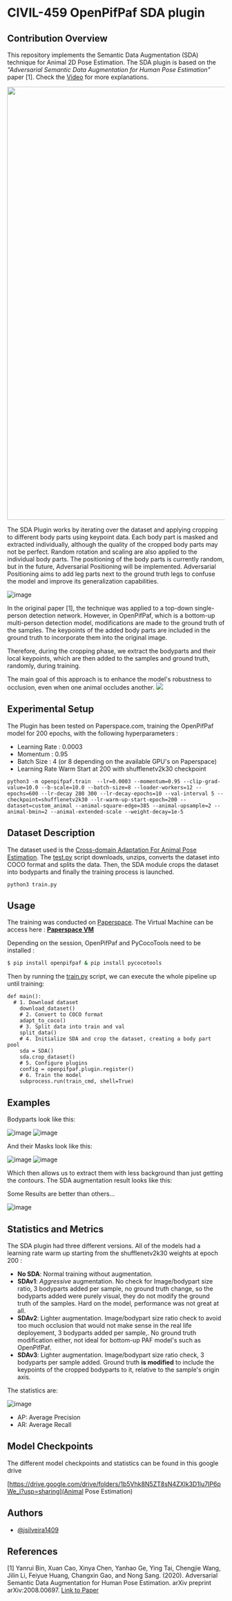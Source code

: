 # CIVIL-459 OpenPifPaf SDA plugin

## Contribution Overview
This repository implements the Semantic Data Augmentation (SDA) technique for Animal 2D Pose Estimation. The SDA plugin is based on the _"Adversarial Semantic Data Augmentation for Human Pose Estimation"_ paper [1]. Check the [Video](https://youtu.be/aUT1Tqia494) for more explanations.

<img src="intro.gif" width="1000"/>


The SDA Plugin works by iterating over the dataset and applying cropping to different body parts using keypoint data. Each body part is masked and extracted individually, although the quality of the cropped body parts may not be perfect. Random rotation and scaling are also applied to the individual body parts. The positioning of the body parts is currently random, but in the future, Adversarial Positioning will be implemented. Adversarial Positioning aims to add leg parts next to the ground truth legs to confuse the model and improve its generalization capabilities. 

![image](https://github.com/jsilveira1409/CIVIL-459-Animal-Pose-Estimation/assets/57415447/33fc8b8b-c512-42cf-94fe-3eb4e5cf1078)

In the original paper [1], the technique was applied to a top-down single-person detection network. However, in OpenPifPaf, which is a bottom-up multi-person detection model, modifications are made to the ground truth of the samples. The keypoints of the added body parts are included in the ground truth to incorporate them into the original image.

Therefore, during the cropping phase, we extract the bodyparts and their local keypoints, which are then added to the samples and ground truth, randomly, during training.

The main goal of this approach is to enhance the model's robustness to occlusion, even when one animal occludes another. 
![](gif.gif)

## Experimental Setup

The Plugin has been tested on Paperspace.com, training the OpenPifPaf model for 200 epochs, with the following hyperparameters :

- Learning Rate : 0.0003
- Momentum : 0.95
- Batch Size : 4 (or 8 depending on the available GPU's on Paperspace)
- Learning Rate Warm Start at 200 with shufflenetv2k30 checkpoint

```
python3 -m openpifpaf.train  --lr=0.0003 --momentum=0.95 --clip-grad-value=10.0 --b-scale=10.0 --batch-size=8 --loader-workers=12 --epochs=600 --lr-decay 280 300 --lr-decay-epochs=10 --val-interval 5 --checkpoint=shufflenetv2k30 --lr-warm-up-start-epoch=200 --dataset=custom_animal --animal-square-edge=385 --animal-upsample=2 --animal-bmin=2 --animal-extended-scale --weight-decay=1e-5
```

## Dataset Description

The dataset used is the [Cross-domain Adaptation For Animal Pose Estimation](https://sites.google.com/view/animal-pose/). The [test.py](https://github.com/jsilveira1409/CIVIL-459-Animal-Pose-Estimation/blob/main/test.py) script downloads, unzips, converts the dataset into COCO format and splits the data. Then, the SDA module crops the dataset into bodyparts and finally the training process is launched. 
```
python3 train.py
```


## Usage 

The training was conducted on [Paperspace](https://www.paperspace.com/). The Virtual Machine can be access here : 
 **[Paperspace VM](https://console.paperspace.com/jsilveira1409/notebook/rwp2eb9tnfijzsh)**

Depending on the session, OpenPifPaf and PyCocoTools need to be installed :

```bash
$ pip install openpifpaf & pip install pycocotools
```

Then by running the [train.py](https://github.com/jsilveira1409/CIVIL-459-Animal-Pose-Estimation/blob/main/test.py) script, we can execute the whole pipeline up until training:
```
def main():
  # 1. Download dataset
    download_dataset()
    # 2. Convert to COCO format 
    adapt_to_coco()
    # 3. Split data into train and val
    split_data()
    # 4. Initialize SDA and crop the dataset, creating a body part pool
    sda = SDA()
    sda.crop_dataset()
    # 5. Configure plugins
    config = openpifpaf.plugin.register()
    # 6. Train the model
    subprocess.run(train_cmd, shell=True)
```

## Examples

Bodyparts look like this:

![image](https://github.com/jsilveira1409/CIVIL-459-Animal-Pose-Estimation/assets/57415447/6b55ae36-0f0b-462b-9031-7a8a8585d67d)
![image](https://github.com/jsilveira1409/CIVIL-459-Animal-Pose-Estimation/assets/57415447/ed5ea4ae-c497-469d-ab8e-c3eaae476528)

And their Masks look like this:

![image](https://github.com/jsilveira1409/CIVIL-459-Animal-Pose-Estimation/assets/57415447/b272625f-89e5-4a4e-91c6-c6a385a8a27a)
![image](https://github.com/jsilveira1409/CIVIL-459-Animal-Pose-Estimation/assets/57415447/f2caaf40-d922-4cff-bcdb-c59908a88906)

Which then allows us to extract them with less background than just getting the contours. The SDA augmentation result looks like this:

Some Results are better than others...

![image](https://github.com/jsilveira1409/CIVIL-459-Animal-Pose-Estimation/assets/57415447/e9c402dc-78f5-4217-b8cd-ec179854b470)

## Statistics and Metrics

The SDA plugin had three different versions. All of the models had a learning rate warm up starting from the shufflenetv2k30 weights at epoch 200 :
- **No SDA**: Normal training without augmentation. 
- **SDAv1**: _Aggressive_ augmentation. No check for Image/bodypart size ratio, 3 bodyparts added per sample, no ground truth change, so the bodyparts added were purely visual, they do not modify the ground truth of the samples. Hard on the model, performance was not great at all.
- **SDAv2**: Lighter augmentation. Image/bodypart size ratio check to avoid too much occlusion that would not make sense in the real life deployement, 3 bodyparts added per sample,. No ground truth modification either, not ideal for bottom-up PAF model's such as OpenPifPaf.
- **SDAv3**: Lighter augmentation. Image/bodypart size ratio check, 3 bodyparts per sample added. Ground truth **is modified** to include the keypoints of the cropped bodyparts to it, relative to the sample's origin axis. 

The statistics are:

![image](https://github.com/jsilveira1409/CIVIL-459-Animal-Pose-Estimation/assets/57415447/863cebaa-4b12-4b9b-b401-b66522a7cb33)

- AP: Average Precision
- AR: Average Recall

## Model Checkpoints 
The different model checkpoints and statistics can be found in this google drive

[https://drive.google.com/drive/folders/1b5Vhk8N5ZT8sN4ZXlk3D1lu7IP6pWe_i?usp=sharing](Animal Pose Estimation)


## Authors

- [@jsilveira1409](https://github.com/jsilveira1409)

## References

[1] Yanrui Bin, Xuan Cao, Xinya Chen, Yanhao Ge, Ying Tai, Chengjie Wang, Jilin Li, Feiyue Huang, Changxin Gao, and Nong Sang. (2020). Adversarial Semantic Data Augmentation for Human Pose Estimation. arXiv preprint arXiv:2008.00697. [Link to Paper](https://arxiv.org/abs/2008.00697)



